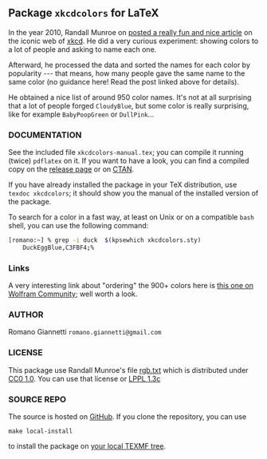 ## Package `xkcdcolors` for LaTeX

In the year 2010, Randall Munroe on [posted a really fun and nice article](https://blog.xkcd.com/2010/05/03/color-survey-results/)  on the iconic web of [xkcd](https://xkcd.com/).
He did a very curious experiment: showing colors to a lot of people and asking to name each one.

Afterward, he processed the data and sorted the names for each color by popularity --- that means, how many people gave the same name to the same color (no guidance here! Read the post linked above for details).

He obtained a nice list of around 950 color names. It's not at all surprising that a lot of people forged `CloudyBlue`, but some color is really surprising, like for example `BabyPoopGreen` or `DullPink`...

### DOCUMENTATION

See the included file `xkcdcolors-manual.tex`; you can compile it running (twice) `pdflatex` on it. If you want to have a look, you can find a compiled copy on the [release page](https://github.com/Rmano/xkcdcolors/releases) or on [CTAN](https://www.ctan.org/pkg/xkcdcolors).

If you have already installed the package in your TeX distribution, use `texdoc xkcdcolors`; it should show you the manual of the installed version of the package.

To search for a color in a fast way, at least on Unix or on a compatible `bash` shell, you can use the following command:

```bash
[romano:~] % grep -i duck  $(kpsewhich xkcdcolors.sty)
    DuckEggBlue,C3FBF4;%
```

### Links

A very interesting link about "ordering" the 900+ colors here is [this one on Wolfram Community](https://community.wolfram.com/groups/-/m/t/434022?sortMsg=Flat); well worth a look.

### AUTHOR

Romano Giannetti `romano.giannetti@gmail.com`

### LICENSE

This package use Randall Munroe's file [rgb.txt](https://xkcd.com/color/rgb.txt) which is distributed under [CC0 1.0](https://creativecommons.org/publicdomain/zero/1.0/). You can use that license or [LPPL 1.3c](https://www.latex-project.org/lppl/lppl-1-3c/)

### SOURCE REPO

The source is hosted on [GitHub](https://github.com/Rmano/xkcdcolors).
If you clone the repository, you can use

    make local-install

to install the package on [your local TEXMF tree](https://tex.stackexchange.com/questions/1137/where-do-i-place-my-own-sty-or-cls-files-to-make-them-available-to-all-my-te).
